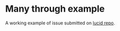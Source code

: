 # Many through example

A working example of issue submitted on [lucid repo](https://github.com/adonisjs/adonis-lucid/issues/246).
